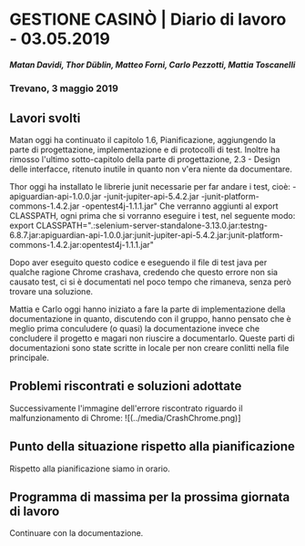 # GESTIONE CASINÒ | Diario di lavoro - 03.05.2019

##### Matan Davidi, Thor Düblin, Matteo Forni, Carlo Pezzotti, Mattia Toscanelli

### Trevano, 3 maggio 2019

## Lavori svolti

Matan oggi ha continuato il capitolo 1.6, Pianificazione, aggiungendo la parte di 	progettazione, implementazione e di protocolli di test. Inoltre ha rimosso l'ultimo sotto-capitolo della parte di 	progettazione, 2.3 - Design delle interfacce, ritenuto inutile in quanto non v'era niente da documentare.

Thor oggi ha installato le librerie junit necessarie per far andare i test, cioè:
-apiguardian-api-1.0.0.jar
-junit-jupiter-api-5.4.2.jar
-junit-platform-commons-1.4.2.jar
-opentest4j-1.1.1.jar"
Che verranno aggiunti al export CLASSPATH, ogni prima che si vorranno eseguire i test, nel seguente modo:
export CLASSPATH=".:selenium-server-standalone-3.13.0.jar:testng-6.8.7.jar:apiguardian-api-1.0.0.jar:junit-jupiter-api-5.4.2.jar:junit-platform-commons-1.4.2.jar:opentest4j-1.1.1.jar"

Dopo aver eseguito questo codice e eseguendo il file di test java per qualche ragione Chrome crashava, credendo che questo errore non sia causato test, ci si è documentati nel poco tempo che rimaneva, senza però trovare una soluzione.

Mattia e Carlo oggi hanno iniziato a fare la parte di implementazione della documentazione in quanto, discutendo con il gruppo, hanno pensato che è meglio prima conculudere (o quasi) la documentazione invece che concludere il progetto e magari non riuscire a documentarlo. Queste parti di documentazioni sono state scritte in locale per non creare conlitti nella file principale.

## Problemi riscontrati e soluzioni adottate
Successivamente l'immagine dell'errore riscontrato riguardo il malfunzionamento di Chrome:
![(../media/CrashChrome.png)]

## Punto della situazione rispetto alla pianificazione

Rispetto alla pianificazione siamo in orario.

## Programma di massima per la prossima giornata di lavoro
Continuare con la documentazione.

